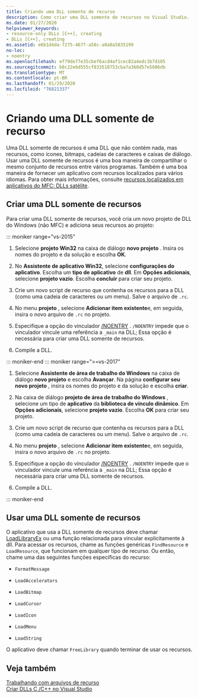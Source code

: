```yaml
---
title: Criando uma DLL somente de recurso
description: Como criar uma DLL somente de recursos no Visual Studio.
ms.date: 01/27/2020
helpviewer_keywords:
- resource-only DLLs [C++], creating
- DLLs [C++], creating
ms.assetid: e6b1d4da-7275-467f-a58c-a0a8a5835199
no-loc:
- noentry
ms.openlocfilehash: ef79de77e35cbef6acd4af1cec82a4edc1b7d105
ms.sourcegitcommit: b8c22e6d555cf833510753cba7a368d57e5886db
ms.translationtype: MT
ms.contentlocale: pt-BR
ms.lasthandoff: 01/29/2020
ms.locfileid: "76821337"
---
```

# <a name="creating-a-resource-only-dll"></a>Criando uma DLL somente de recurso

Uma DLL somente de recursos é uma DLL que não contém nada, mas recursos, como ícones, bitmaps, cadeias de caracteres e caixas de diálogo. Usar uma DLL somente de recursos é uma boa maneira de compartilhar o mesmo conjunto de recursos entre vários programas. Também é uma boa maneira de fornecer um aplicativo com recursos localizados para vários idiomas. Para obter mais informações, consulte [recursos localizados em aplicativos do MFC: DLLs satélite](localized-resources-in-mfc-applications-satellite-dlls.md).

## <a name="create-a-resource-only-dll"></a>Criar uma DLL somente de recursos

Para criar uma DLL somente de recursos, você cria um novo projeto de DLL do Windows (não MFC) e adiciona seus recursos ao projeto:

::: moniker range="vs-2015"

1. Selecione **projeto Win32** na caixa de diálogo **novo projeto** . Insira os nomes do projeto e da solução e escolha **OK**.

1. No **Assistente de aplicativo Win32**, selecione **configurações do aplicativo**. Escolha um **tipo de aplicativo** de **dll**. Em **Opções adicionais**, selecione **projeto vazio**. Escolha **concluir** para criar seu projeto.

1. Crie um novo script de recurso que contenha os recursos para a DLL (como uma cadeia de caracteres ou um menu). Salve o arquivo de `.rc`.

1. No menu **projeto** , selecione **Adicionar item existente**e, em seguida, insira o novo arquivo de `.rc` no projeto.

1. Especifique a opção do vinculador [/NOENTRY](reference/noentry-no-entry-point.md) . `/NOENTRY` impede que o vinculador vincule uma referência a `_main` na DLL; Essa opção é necessária para criar uma DLL somente de recursos.

1. Compile a DLL.

::: moniker-end
::: moniker range=">=vs-2017"

1. Selecione **Assistente de área de trabalho do Windows** na caixa de diálogo **novo projeto** e escolha **Avançar**. Na página **configurar seu novo projeto** , insira os nomes do projeto e da solução e escolha **criar**.

1. Na caixa de diálogo **projeto de área de trabalho do Windows** , selecione um tipo de **aplicativo** da **biblioteca de vínculo dinâmico**. Em **Opções adicionais**, selecione **projeto vazio**. Escolha **OK** para criar seu projeto.

1. Crie um novo script de recurso que contenha os recursos para a DLL (como uma cadeia de caracteres ou um menu). Salve o arquivo de `.rc`.

1. No menu **projeto** , selecione **Adicionar item existente**e, em seguida, insira o novo arquivo de `.rc` no projeto.

1. Especifique a opção do vinculador [/NOENTRY](reference/noentry-no-entry-point.md) . `/NOENTRY` impede que o vinculador vincule uma referência a `_main` na DLL; Essa opção é necessária para criar uma DLL somente de recursos.

1. Compile a DLL.

::: moniker-end

## <a name="use-a-resource-only-dll"></a>Usar uma DLL somente de recursos

O aplicativo que usa a DLL somente de recursos deve chamar [LoadLibraryEx](loadlibrary-and-afxloadlibrary.md) ou uma função relacionada para vincular explicitamente à dll. Para acessar os recursos, chame as funções genéricas `FindResource` e `LoadResource`, que funcionam em qualquer tipo de recurso. Ou então, chame uma das seguintes funções específicas do recurso:

- `FormatMessage`

- `LoadAccelerators`

- `LoadBitmap`

- `LoadCursor`

- `LoadIcon`

- `LoadMenu`

- `LoadString`

O aplicativo deve chamar `FreeLibrary` quando terminar de usar os recursos.

## <a name="see-also"></a>Veja também

[Trabalhando com arquivos de recurso](../windows/working-with-resource-files.md)\
[Criar DLLs C /C++ no Visual Studio](dlls-in-visual-cpp.md)
